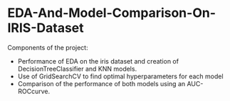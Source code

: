 # EDA-And-Model-Comparison-On-IRIS-Dataset

Components of the project:

- Performance of EDA on the iris dataset and creation of DecisionTreeClassifier and KNN models.
- Use of GridSearchCV to find optimal hyperparameters for each model
- Comparison of the performance of both models using an AUC-ROCcurve.
